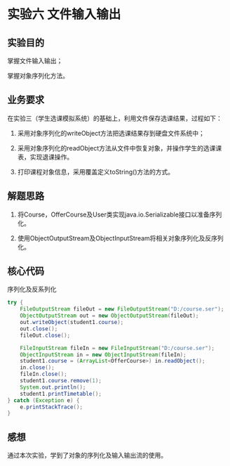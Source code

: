 # 实验六 文件输入输出 

## 实验目的

掌握文件输入输出；

掌握对象序列化方法。

## 业务要求

在实验三（学生选课模拟系统）的基础上，利用文件保存选课结果，过程如下：

1. 采用对象序列化的writeObject方法把选课结果存到硬盘文件系统中；

2. 采用对象序列化的readObject方法从文件中恢复对象，并操作学生的选课课表，实现退课操作。

3. 打印课程对象信息，采用覆盖定义toString()方法的方式。

## 解题思路

1. 将Course，OfferCourse及User类实现java.io.Serializable接口以准备序列化。

2. 使用ObjectOutputStream及ObjectInputStream将相关对象序列化及反序列化。

## 核心代码

序列化及反系列化

```java
try {
    FileOutputStream fileOut = new FileOutputStream("D:/course.ser");
    ObjectOutputStream out = new ObjectOutputStream(fileOut);
    out.writeObject(student1.course);
    out.close();
    fileOut.close();

    FileInputStream fileIn = new FileInputStream("D:/course.ser");
    ObjectInputStream in = new ObjectInputStream(fileIn);
    student1.course = (ArrayList<OfferCourse>) in.readObject();
    in.close();
    fileIn.close();
    student1.course.remove(1);
    System.out.println();
    student1.printTimetable();
} catch (Exception e) {
    e.printStackTrace();
}
```

## 感想

通过本次实验，学到了对象的序列化及输入输出流的使用。
